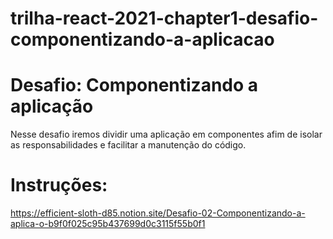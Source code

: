 # trilha-react-2021-chapter1-desafio-componentizando-a-aplicacao

# Desafio: Componentizando a aplicação
Nesse desafio iremos dividir uma aplicação em componentes afim de isolar as responsabilidades e facilitar a manutenção do código.

# Instruções:
https://efficient-sloth-d85.notion.site/Desafio-02-Componentizando-a-aplica-o-b9f0f025c95b437699d0c3115f55b0f1

